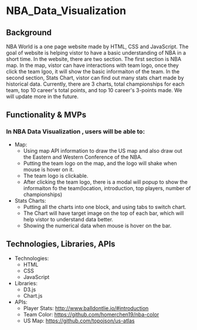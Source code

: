 # NBA_Data_Visualization

## Background ##

  NBA World is a one page website made by HTML, CSS and JavaScript. The goal of website is helping vistor to have a basic understanding of NBA in a short time. In the website, there are two section. The first section is NBA map. In the map, vistor can have interactions with team logo, once they click the team lgoo, it will show the basic informaiton of the team. In the second section, Stats Chart, vistor can find out many stats chart made by historical data. Currently, there are 3 charts, total championships for each team, top 10 career's total points, and top 10 career's 3-points made. We will update more in the future. 
  
## Functionality & MVPs ##

  ### In NBA Data Visualization , users will be able to: ###
  - Map:
    - Using map API information to draw the US map and also draw out the Eastern and Western Conference of the NBA.
    - Putting the team logo on the map, and the logo will shake when mouse is hover on it.
    - The team logo is clickable.
    - After clicking the team logo, there is a modal will popup to show the informaiton fo the team(location, introduction, top players, number of championships)
  - Stats Charts:
    - Putting all the charts into one block, and using tabs to switch chart.
    - The Chart will have target image on the top of each bar, which will help vistor to understand data better.
    - Showing the numerical data when mouse is hover on the bar.

## Technologies, Libraries, APIs ##

  - Technologies:
    - HTML
    - CSS
    - JavaScript
  - Libraries:
    - D3.js
    - Chart.js
  - APIs: 
    - Player Stats: http://www.balldontlie.io/#introduction
    - Team Color: https://github.com/homerchen19/nba-color
    - US Map: https://github.com/topojson/us-atlas
